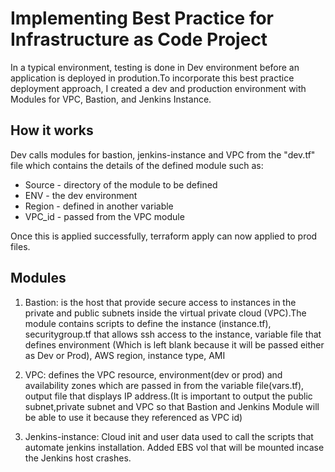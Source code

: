 # Implementing Best Practice for Infrastructure as Code Project

In a typical environment, testing is done in Dev environment before an application is deployed in prodution.To incorporate this best practice deployment approach, I created a dev and production environment with Modules for VPC, Bastion, and Jenkins Instance.

## How it works
Dev calls modules for bastion, jenkins-instance and VPC from the "dev.tf" file which contains the details of the defined module such as:
* Source - directory of the module to be defined
* ENV - the dev environment
* Region - defined in another variable
* VPC_id - passed from the VPC module

Once this is applied successfully, terraform apply can now applied to prod files.

## Modules
1. Bastion:  is the host that provide secure access to instances in the private and public subnets inside the virtual private cloud (VPC).The module contains scripts to define the instance (instance.tf), securitygroup.tf that allows ssh access to the instance, variable file that defines environment (Which is left blank because it will be passed either as Dev or Prod), AWS region, instance type, AMI

2. VPC: defines the VPC resource, environment(dev or prod) and availability zones which are passed in from the variable file(vars.tf), output file that displays IP address.(It is important to output the public subnet,private subnet and VPC so that Bastion and Jenkins Module will be able to use it because they referenced as VPC id)

3. Jenkins-instance: Cloud init and user data used to call the scripts that automate jenkins installation. Added EBS vol that will be mounted incase the Jenkins host crashes. 
